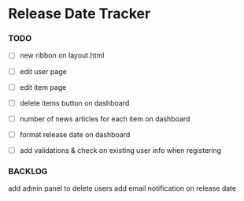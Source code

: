 # Release Date Tracker

### TODO
* [ ] new ribbon on layout.html
* [ ] edit user page
* [ ] edit item page
* [ ] delete items button on dashboard
* [ ] number of news articles for each item on dashboard
* [ ] format release date on dashboard
* [ ] add validations & check on existing user info when registering


### BACKLOG
add admin panel to delete users
add email notification on release date
